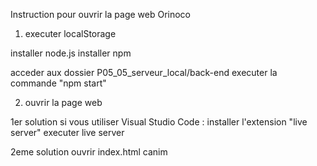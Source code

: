 Instruction pour ouvrir la page web Orinoco

1) executer localStorage

installer node.js
installer npm

acceder aux dossier  P05_05_serveur_local/back-end
executer la commande "npm start"

2) ouvrir la page web

1er solution
si vous utiliser Visual Studio Code : installer l'extension "live server"
executer live server

2eme solution
ouvrir index.html
canim

